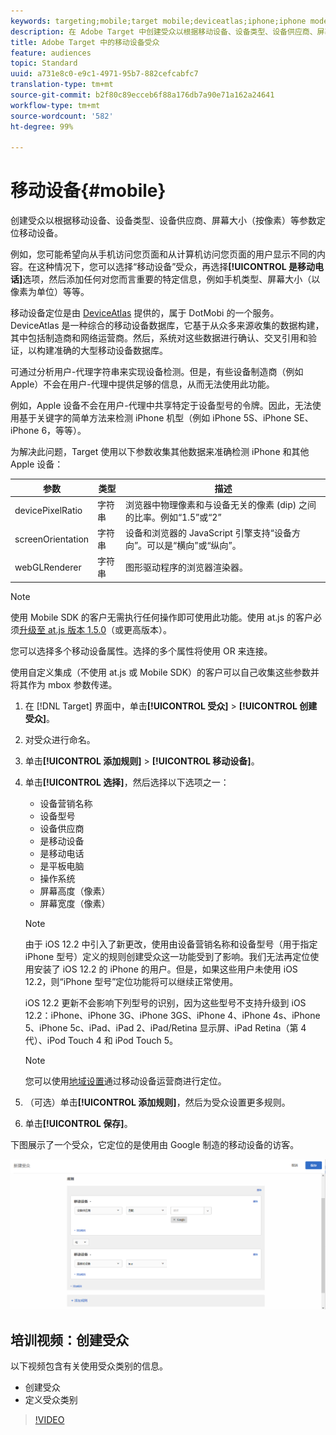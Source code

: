 ```yaml
---
keywords: targeting;mobile;target mobile;deviceatlas;iphone;iphone models;device atlas;displaywidth;display width;display height;type of device;displayheight;phone;tablet;device model
description: 在 Adobe Target 中创建受众以根据移动设备、设备类型、设备供应商、屏幕大小（按像素）等参数定位移动设备。
title: Adobe Target 中的移动设备受众
feature: audiences
topic: Standard
uuid: a731e8c0-e9c1-4971-95b7-882cefcabfc7
translation-type: tm+mt
source-git-commit: b2f80c89ecceb6f88a176db7a90e71a162a24641
workflow-type: tm+mt
source-wordcount: '582'
ht-degree: 99%

---
```



# 移动设备{#mobile}

创建受众以根据移动设备、设备类型、设备供应商、屏幕大小（按像素）等参数定位移动设备。

例如，您可能希望向从手机访问您页面和从计算机访问您页面的用户显示不同的内容。在这种情况下，您可以选择“移动设备”受众，再选择&#x200B;**[!UICONTROL 是移动电话]**&#x200B;选项，然后添加任何对您而言重要的特定信息，例如手机类型、屏幕大小（以像素为单位）等等。

移动设备定位是由 [DeviceAtlas](https://deviceatlas.com/device-data/user-agent-tester) 提供的，属于 DotMobi 的一个服务。DeviceAtlas 是一种综合的移动设备数据库，它基于从众多来源收集的数据构建，其中包括制造商和网络运营商。然后，系统对这些数据进行确认、交叉引用和验证，以构建准确的大型移动设备数据库。

可通过分析用户-代理字符串来实现设备检测。但是，有些设备制造商（例如 Apple）不会在用户-代理中提供足够的信息，从而无法使用此功能。

例如，Apple 设备不会在用户-代理中共享特定于设备型号的令牌。因此，无法使用基于关键字的简单方法来检测 iPhone 机型（例如 iPhone 5S、iPhone SE、iPhone 6，等等）。

为解决此问题，Target 使用以下参数收集其他数据来准确检测 iPhone 和其他 Apple 设备：

| 参数 | 类型 | 描述 |
|--- |--- |--- |
| devicePixelRatio | 字符串 | 浏览器中物理像素和与设备无关的像素 (dip) 之间的比率。例如“1.5”或“2” |
| screenOrientation | 字符串 | 设备和浏览器的 JavaScript 引擎支持“设备方向”。可以是“横向”或“纵向”。 |
| webGLRenderer | 字符串 | 图形驱动程序的浏览器渲染器。 |

>[!NOTE]
>
>使用 Mobile SDK 的客户无需执行任何操作即可使用此功能。使用 at.js 的客户必须[升级至 at.js 版本 1.5.0](../../../c-implementing-target/c-implementing-target-for-client-side-web/target-atjs-versions.md#reference_DBB5EDB79EC44E558F9E08D4774A0F7A)（或更高版本）。

您可以选择多个移动设备属性。选择的多个属性将使用 OR 来连接。

使用自定义集成（不使用 at.js 或 Mobile SDK）的客户可以自己收集这些参数并将其作为 mbox 参数传递。

1. 在 [!DNL Target] 界面中，单击&#x200B;**[!UICONTROL 受众]** > **[!UICONTROL 创建受众]**。
1. 对受众进行命名。
1. 单击&#x200B;**[!UICONTROL 添加规则]** > **[!UICONTROL 移动设备]**。
1. 单击&#x200B;**[!UICONTROL 选择]**，然后选择以下选项之一：

   * 设备营销名称
   * 设备型号
   * 设备供应商
   * 是移动设备
   * 是移动电话
   * 是平板电脑
   * 操作系统
   * 屏幕高度（像素）
   * 屏幕宽度（像素）

   >[!NOTE]
   >
   >由于 iOS 12.2 中引入了新更改，使用由设备营销名称和设备型号（用于指定 iPhone 型号）定义的规则创建受众这一功能受到了影响。我们无法再定位使用安装了 iOS 12.2 的 iPhone 的用户。但是，如果这些用户未使用 iOS 12.2，则“iPhone 型号”定位功能将可以继续正常使用。
   >
   >iOS 12.2 更新不会影响下列型号的识别，因为这些型号不支持升级到 iOS 12.2：iPhone、iPhone 3G、iPhone 3GS、iPhone 4、iPhone 4s、iPhone 5、iPhone 5c、iPad、iPad 2、iPad/Retina 显示屏、iPad Retina（第 4 代）、iPod Touch 4 和 iPod Touch 5。

   >[!NOTE]
   >
   >您可以使用[地域设置](../../../c-target/c-audiences/c-target-rules/geo.md#concept_5B4D99DE685348FB877929EE0F942670)通过移动设备运营商进行定位。

1. （可选）单击&#x200B;**[!UICONTROL 添加规则]**，然后为受众设置更多规则。
1. 单击&#x200B;**[!UICONTROL 保存]**。

下图展示了一个受众，它定位的是使用由 Google 制造的移动设备的访客。

![定位移动设备](assets/target_mobile.png)

## 培训视频：创建受众

以下视频包含有关使用受众类别的信息。

* 创建受众
* 定义受众类别

>[!VIDEO](https://video.tv.adobe.com/v/17392)

